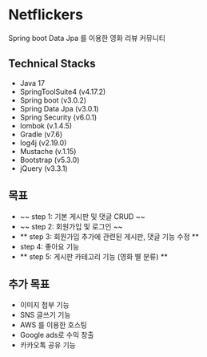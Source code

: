 # Netflickers
Spring boot Data Jpa 를 이용한 영화 리뷰 커뮤니티

## Technical Stacks
<ul>
  <li>Java 17</li>
  <li>SpringToolSuite4 (v4.17.2)</li>
  <li>Spring boot (v3.0.2)</li>
  <li>Spring Data Jpa (v3.0.1)</li>
  <li>Spring Security (v6.0.1)</li>
  <li>lombok (v.1.4.5)</li>
  <li>Gradle (v7.6)</li>
  <li>log4j (v2.19.0)</li>
  <li>Mustache (v.1.15)</li>
  <li>Bootstrap (v5.3.0)</li>
  <li>jQuery (v3.3.1)</li>
</ul>


## 목표
<ul>
  <li>~~ step 1: 기본 게시판 및 댓글 CRUD ~~</li>
  <li>~~ step 2: 회원가입 및 로그인 ~~</li>
  <li>** step 3: 회원가입 추가에 관련된 게시판, 댓글 기능 수정 **</li>  
  <li>step 4: 좋아요 기능</li>
  <li>** step 5: 게시판 카테고리 기능 (영화 별 분류) **</li>
</ul>


## 추가 목표
<ul>
  <li>이미지 첨부 기능</li>
  <li>SNS 글쓰기 기능</li>
  <li>AWS 를 이용한 호스팅</li>
  <li>Google ads로 수익 창출</li>  
  <li>카카오톡 공유 기능</li>
</ul>

